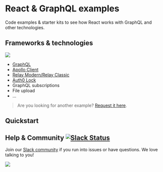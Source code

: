 # React & GraphQL examples

Code examples & starter kits to see how React works with GraphQL and other technologies. 

## Frameworks & technologies

![](http://imgur.com/oxTPu3G.png)

* [GraphQL](http://graphql.org/)
* [Apollo Client](http://dev.apollodata.com/react/)
* [Relay Modern/Relay Classic](https://facebook.github.io/relay/)
* [Auth0 Lock](https://github.com/auth0/lock)
* GraphQL subscriptions
* File upload
* ...

> Are you looking for another example? [Request it here](https://github.com/graphcool-examples/react-graphql/issues/new).

## Quickstart

## Help & Community [![Slack Status](https://slack.graph.cool/badge.svg)](https://slack.graph.cool)

Join our [Slack community](http://slack.graph.cool/) if you run into issues or have questions. We love talking to you!

![](http://i.imgur.com/5RHR6Ku.png)
